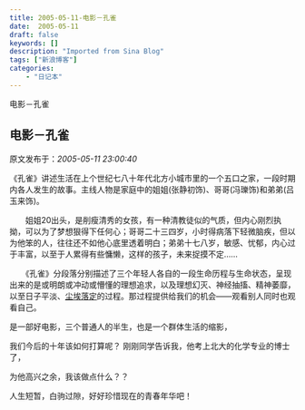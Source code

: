 ```yaml
---
title: 2005-05-11-电影－孔雀
date:  2005-05-11
draft: false
keywords: []
description: "Imported from Sina Blog"
tags: ["新浪博客"]
categories: 
    - "日记本"
---
```

电影－孔雀
## 电影－孔雀

 原文发布于：*2005-05-11 23:00:40*

《孔雀》讲述生活在上个世纪七八十年代北方小城市里的一个五口之家，一段时期内各人发生的故事。主线人物是家庭中的姐姐(张静初饰)、哥哥(冯瓅饰)和弟弟(吕玉来饰)。

　　姐姐20出头，是削瘦清秀的女孩，有一种清教徒似的气质，但内心刚烈执拗，可以为了梦想狠得下任何心；哥哥二十三四岁，小时得病落下轻微脑疾，但以为他笨的人，往往还不如他心底里透着明白；弟弟十七八岁，敏感、忧郁，内心过于丰富，以至于人累得有些慵懒，这样的孩子，未来捉摸不定……

　　《孔雀》分段落分别描述了三个年轻人各自的一段生命历程与生命状态，呈现出来的是或明朗或冲动或懵懂的理想追求，以及理想幻灭、神经抽搐、精神萎靡，以至日子平淡、[尘埃落定](http&#58;//ent.tom.com/1030/1592/200463-82058.html)的过程。那过程提供给我们的机会——观看别人同时也观看自己。

 

  是一部好电影，三个普通人的半生，也是一个群体生活的缩影，

我们今后的十年该如何打算呢？ 刚刚同学告诉我，他考上北大的化学专业的博士了，

为他高兴之余，我该做点什么？？

人生短暂，白驹过隙，好好珍惜现在的青春年华吧！


